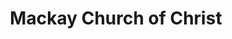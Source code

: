 ---
title: "Mackay Church of Christ"
denomination: "Church of Christ"
leader: ""
address: ""
suburb: ""
address-hint: ""
mailing: ""
phone: ""
email: ""
website: ""
services:
office-hours:
coordinates: 
  longitude: 149.17402900000002
  latitude: -21.109188
---